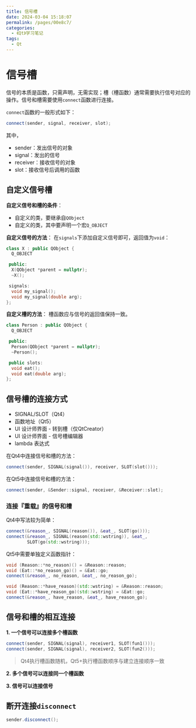 ```yaml
---
title: 信号槽
date: 2024-03-04 15:18:07
permalink: /pages/00e8c7/
categories:
  - 《Qt》学习笔记
tags:
  - Qt
---
```

# 信号槽

信号的本质是函数，只需声明，无需实现；槽（槽函数）通常需要执行信号对应的操作。信号和槽需要使用`connect`函数进行连接。

`connect`函数的一般形式如下：

```cpp
connect(sender, signal, receiver, slot);
```

其中，
+ sender：发出信号的对象
+ signal：发出的信号
+ receiver：接收信号的对象
+ slot：接收信号后调用的函数

## 自定义信号槽

**自定义信号和槽的条件**：
+ 自定义的类，要继承自`QObject`
+ 自定义的类，其中要声明一个宏`Q_OBJECT`

**自定义信号的方法**：
在`signals`下添加自定义信号即可，返回值为`void`：
```cpp
class X : public QObject {
  Q_OBJECT

 public:
  X(QObject *parent = nullptr);
  ~X();

 signals:
  void my_signal();
  void my_signal(double arg);
};
```

**自定义槽的方法**：
槽函数应与信号的返回值保持一致。
```cpp
class Person : public QObject {
  Q_OBJECT

 public:
  Person(QObject *parent = nullptr);
  ~Person();

 public slots:
  void eat();
  void eat(double arg);
};
```

## 信号槽的连接方式

+ SIGNAL/SLOT（Qt4）
+ 函数地址（Qt5）
+ UI 设计师界面 - 转到槽（仅QtCreator）
+ UI 设计师界面 - 信号槽编辑器
+ lambda 表达式

在Qt4中连接信号和槽的方法：
```cpp
connect(sender, SIGNAL(signal()), receiver, SLOT(slot()));
```

在Qt5中连接信号和槽的方法：
```cpp
connect(sender, &Sender::signal, receiver, &Receiver::slot);
```

### 连接『重载』的信号和槽

Qt4中写法较为简单：
```cpp
connect(&reason_, SIGNAL(reason()), &eat_, SLOT(go()));
connect(&reason_, SIGNAL(reason(std::wstring)), &eat_,
        SLOT(go(std::wstring)));
```

Qt5中需要单独定义函数指针：
```cpp
void (Reason::*no_reason)() = &Reason::reason;
void (Eat::*no_reason_go)() = &Eat::go;
connect(&reason_, no_reason, &eat_, no_reason_go);

void (Reason::*have_reason)(std::wstring) = &Reason::reason;
void (Eat::*have_reason_go)(std::wstring) = &Eat::go;
connect(&reason_, have_reason, &eat_, have_reason_go);
```

## 信号和槽的相互连接

**1. 一个信号可以连接多个槽函数**
```cpp
connect(sender, SIGNAL(signal), receiver1, SLOT(fun1()));
connect(sender, SIGNAL(signal), receiver2, SLOT(fun2()));
```
> Qt4执行槽函数随机，Qt5+执行槽函数顺序与建立连接顺序一致

**2. 多个信号可以连接同一个槽函数** 

**3. 信号可以连接信号** 

## 断开连接`disconnect`
```cpp
sender.disconnect();
```
